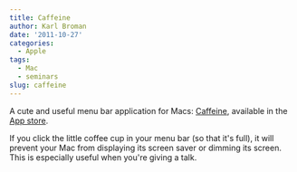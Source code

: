 ```yaml
---
title: Caffeine
author: Karl Broman
date: '2011-10-27'
categories:
  - Apple
tags:
  - Mac
  - seminars
slug: caffeine
---
```


A cute and useful menu bar application for Macs: [Caffeine](http://lightheadsw.com/caffeine/), available in the [App store](http://itunes.apple.com/us/app/caffeine/id411246225).

If you click the little coffee cup in your menu bar (so that it's full), it will prevent your Mac from displaying its screen saver or dimming its screen.  This is especially useful when you're giving a talk.
